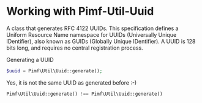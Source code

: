 # Working with Pimf-Util-Uuid

A class that generates RFC 4122 UUIDs. This specification defines a Uniform Resource Name namespace for UUIDs (Universally Unique IDentifier),
also known as GUIDs (Globally Unique IDentifier). A UUID is 128 bits long, and requires no central registration process.

Generating a UUID

```php
$uuid = Pimf\Util\Uuid::generate();
```

Yes, it is not the same UUID as generated before :-)

```php
Pimf\Util\Uuid::generate() !== Pimf\Util\Uuid::generate()
```
